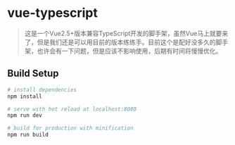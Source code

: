 # vue-typescript

> 这是一个Vue2.5+版本兼容TypeScript开发的脚手架，虽然Vue马上就要来了，但是我们还是可以用目前的版本练练手。目前这个是配好没多久的脚手架，也许会有一下问题，但是应该不影响使用，后期有时间将慢慢优化。

## Build Setup

``` bash
# install dependencies
npm install

# serve with hot reload at localhost:8080
npm run dev

# build for production with minification
npm run build
```
